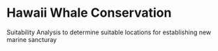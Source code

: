 # Hawaii Whale Conservation
<p>Suitability Analysis to determine suitable locations for establishing new marine sancturay<p>
